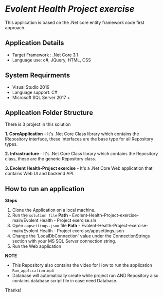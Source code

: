 # _Evolent Health Project exercise_
This application is based on the .Net core entity framework code first approach.


## Application Details
- Target Framework : .Net Core 3.1
- Language use: c#, JQuery, HTML, CSS

## System Requirments
- Visual Studio 2019
- Language support: C#
- Microsoft SQL Server 2017 +

## Application Folder Structure
There is 3 project in this solution

**1. CoreApplication** - It's .Net Core Class library which contains the IRepository interface, these interfaces are the base type for all Repository types.

**2. Infrastructure** - It's .Net Core Class library which contains the Repository class, these are the generic Repository class.

**3. Evolent Health-Project exercise** - It's a .Net Core Web application that contains Web UI and backend API.


## How to run an application
**Steps**
1. Clone the Application on a local machine.
2. Run the `solution file`  **Path** - Evolent-Health-Project-exercise-main/Evolent Health - Project exercise.sln
3. Open `appsettings.json` file **Path** - Evolent-Health-Project-exercise-main/Evolent Health - Project exercise/appsettings.json
4. Change the 'LocalDbConnection' value under the ConnectionStrings section with your MS SQL Server connection string.
5. Run the Web application

**NOTE**
- This Repository also contains the video for How to run the application `Run_application.mp4` 
- Database will automatically create while project run AND Repository also contains database script file in case need Database.

Thanks!
